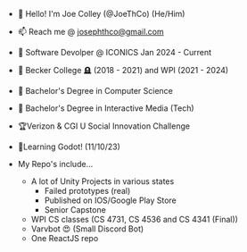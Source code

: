 - 👋 Hello! I'm Joe Colley (@JoeThCo) (He/Him)
- 📫 Reach me @ josephthco@gmail.com
- 💼 Software Devolper @ ICONICS Jan 2024 - Current

- 🏫 Becker College 🪦 (2018 - 2021) and WPI (2021 - 2024)
- 📃 Bachelor's Degree in Computer Science
- 📃 Bachelor's Degree in Interactive Media (Tech)

- 🏆Verizon & CGI U Social Innovation Challenge

- 👶Learning Godot! (11/10/23)

- My Repo's include...
    - A lot of Unity Projects in various states
      - Failed prototypes (real)
      - Published on IOS/Google Play Store
      - Senior Capstone
  - WPI CS classes (CS 4731, CS 4536 and CS 4341 (Final))
  - Varvbot 😍 (Small Discord Bot)
  - One ReactJS repo
